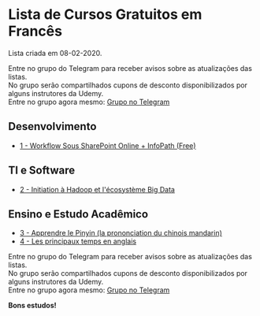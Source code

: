 # Lista de Cursos Gratuitos em Francês

Lista criada em 08-02-2020.

Entre no grupo do Telegram para receber avisos sobre as atualizações das listas.  
No grupo serão compartilhados cupons de desconto disponibilizados por alguns instrutores da Udemy.  
Entre no grupo agora mesmo: [Grupo no Telegram](http://bit.ly/2UvKbVX)


## Desenvolvimento
 - [ 1 - Workflow Sous SharePoint Online + InfoPath (Free)](https://www.udemy.com/course/workflow-sous-sharepoint-online-infopath-free/?deal_code=UDEAFF50MIL&ranMID=39197&ranEAID=FYTGsFWqJEA&ranSiteID=FYTGsFWqJEA-ru3zxxTKc5sff70WsFQgzw&LSNPUBID=FYTGsFWqJEA)


## TI e Software
 - [ 2 - Initiation à Hadoop et l'écosystème Big Data](https://www.udemy.com/course/hadoop-et-ecosysteme-big-data/?deal_code=UDEAFF50MIL&ranMID=39197&ranEAID=FYTGsFWqJEA&ranSiteID=FYTGsFWqJEA-ru3zxxTKc5sff70WsFQgzw&LSNPUBID=FYTGsFWqJEA)


## Ensino e Estudo Acadêmico
 - [ 3 - Apprendre le Pinyin (la prononciation du chinois mandarin)](https://www.udemy.com/course/apprendre-le-pinyin-la-prononciation-du-chinois-mandarin/?deal_code=UDEAFF50MIL&ranMID=39197&ranEAID=FYTGsFWqJEA&ranSiteID=FYTGsFWqJEA-ru3zxxTKc5sff70WsFQgzw&LSNPUBID=FYTGsFWqJEA)
 - [ 4 - Les principaux temps en anglais](https://www.udemy.com/course/les-principaux-temps-en-anglais/?deal_code=UDEAFF50MIL&ranMID=39197&ranEAID=FYTGsFWqJEA&ranSiteID=FYTGsFWqJEA-ru3zxxTKc5sff70WsFQgzw&LSNPUBID=FYTGsFWqJEA)


Entre no grupo do Telegram para receber avisos sobre as atualizações das listas.  
No grupo serão compartilhados cupons de desconto disponibilizados por alguns instrutores da Udemy.  
Entre no grupo agora mesmo: [Grupo no Telegram](http://bit.ly/2UvKbVX)


**Bons estudos!**
